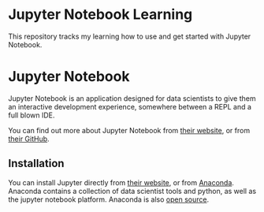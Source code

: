 # Jupyter Notebook Learning
This repository tracks my learning how to use and get started with Jupyter Notebook. 

# Jupyter Notebook

Jupyter Notebook is an application designed for data scientists to give them an interactive development experience, somewhere between a REPL and a full blown IDE.  

You can find out more about Jupyter Notebook from [their website](https://jupyter.org/), or from [their GitHub](https://github.com/jupyter/notebook).

## Installation

You can install Jupyter directly from [their website](https://jupyter.org/), or from [Anaconda](https://www.anaconda.com). Anaconda contains a collection of data scientist tools and python, as well as the jupyter notebook platform. Anaconda is also [open source](https://github.com/Anaconda-Platform/anaconda-project).

